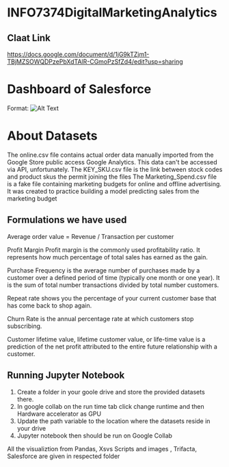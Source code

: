 # **INFO7374DigitalMarketingAnalytics**


## Claat Link
https://docs.google.com/document/d/1jG9kTZjm1-TBjMZSOWQDPzePbXdTAlR-CGmoPzSfZd4/edit?usp=sharing

# **Dashboard of Salesforce**

Format: ![Alt Text](https://github.com/Abhishek-Gargha-Maheshwarappa/INFO7374DigitalMarketingAnalytics/blob/master/Assignment%202/Dashboard.png)


# **About Datasets**
The online.csv file contains actual order data manually imported from the Google Store public access Google Analytics. This data can't be accessed via API, unfortunately.
The KEY_SKU.csv file is the link between stock codes and product skus the permit joining the files
The Marketing_Spend.csv file is a fake file containing marketing budgets for online and offline advertising. It was created to practice building a model predicting sales from the marketing budget

## **Formulations we have used**

Average order value = Revenue / Transaction per customer

Profit Margin Profit margin is the commonly used profitability ratio. It represents how much percentage of total sales has earned as the gain.

Purchase Frequency is the average number of purchases made by a customer over a defined period of time (typically one month or one year). It is the sum of total number transactions divided by total number customers.

Repeat rate shows you the percentage of your current customer base that has come back to shop again.

Churn Rate is the annual percentage rate at which customers stop subscribing.

Customer lifetime value, lifetime customer value, or life-time value is a prediction of the net profit attributed to the entire future relationship with a customer.

## Running Jupyter Notebook
 1. Create a folder in your goole drive and store the provided datasets there. 
 2. In google collab on the run time tab click change runtime and then Hardware accelerator as GPU
 3. Update the path variable to the location where the datasets reside in your drive
 4. Jupyter notebook then should be run on Google Collab 
 
 All the visualiztion from Pandas, Xsvs Scripts and images , Trifacta, Salesforce are given in respected folder
